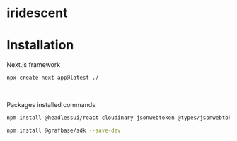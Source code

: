 # iridescent




<h1>Installation</h1>

Next.js framework
```bash
npx create-next-app@latest ./
```

<br>

Packages installed commands
```bash
npm install @headlessui/react cloudinary jsonwebtoken @types/jsonwebtoken graphql-request next-auth

npm install @grafbase/sdk --save-dev
```